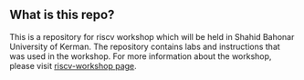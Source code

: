 ## What is this repo?
This is a repository for riscv workshop which will be held in Shahid Bahonar University of Kerman. The repository contains labs and instructions that was used in the workshop.
For more information about the workshop, please visit [riscv-workshop page](http://hossein1387.github.io/riscv_workshop/index.html).
